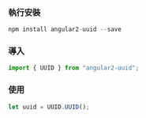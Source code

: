 ### 執行安裝

```javascript
npm install angular2-uuid --save
```

### 導入

```javascript
import { UUID } from "angular2-uuid";
```

### 使用

```javascript
let uuid = UUID.UUID();
```
